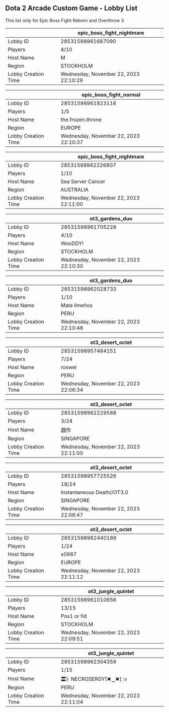 ## Dota 2 Arcade Custom Game - Lobby List

This list only for Epic Boss Fight Reborn and Overthrow 3

|  | epic_boss_fight_nightmare |
| ------ | ------ |
| Lobby ID | 28531598961687090 |
| Players | 4/10 |
| Host Name | М |
| Region | STOCKHOLM |
| Lobby Creation Time | Wednesday, November 22, 2023 22:10:29 |


|  | epic_boss_fight_normal |
| ------ | ------ |
| Lobby ID | 28531598961823116 |
| Players | 1/5 |
| Host Name | the.frozen.throne |
| Region | EUROPE |
| Lobby Creation Time | Wednesday, November 22, 2023 22:10:37 |


|  | epic_boss_fight_nightmare |
| ------ | ------ |
| Lobby ID | 28531598962226807 |
| Players | 1/10 |
| Host Name | Sea Server Cancer |
| Region | AUSTRALIA |
| Lobby Creation Time | Wednesday, November 22, 2023 22:11:00 |


|  | ot3_gardens_duo |
| ------ | ------ |
| Lobby ID | 28531598961705228 |
| Players | 4/10 |
| Host Name | WooDDY! |
| Region | STOCKHOLM |
| Lobby Creation Time | Wednesday, November 22, 2023 22:10:30 |


|  | ot3_gardens_duo |
| ------ | ------ |
| Lobby ID | 28531598962028733 |
| Players | 1/10 |
| Host Name | Mata limeños |
| Region | PERU |
| Lobby Creation Time | Wednesday, November 22, 2023 22:10:48 |


|  | ot3_desert_octet |
| ------ | ------ |
| Lobby ID | 28531598957484151 |
| Players | 7/24 |
| Host Name | roswel |
| Region | PERU |
| Lobby Creation Time | Wednesday, November 22, 2023 22:06:34 |


|  | ot3_desert_octet |
| ------ | ------ |
| Lobby ID | 28531598962229588 |
| Players | 3/24 |
| Host Name | 戯作 |
| Region | SINGAPORE |
| Lobby Creation Time | Wednesday, November 22, 2023 22:11:00 |


|  | ot3_desert_octet |
| ------ | ------ |
| Lobby ID | 28531598957725526 |
| Players | 18/24 |
| Host Name | Instantaneous Death//OT3.0 |
| Region | SINGAPORE |
| Lobby Creation Time | Wednesday, November 22, 2023 22:06:47 |


|  | ot3_desert_octet |
| ------ | ------ |
| Lobby ID | 28531598962440189 |
| Players | 1/24 |
| Host Name | s0987 |
| Region | EUROPE |
| Lobby Creation Time | Wednesday, November 22, 2023 22:11:12 |


|  | ot3_jungle_quintet |
| ------ | ------ |
| Lobby ID | 28531598961010656 |
| Players | 13/15 |
| Host Name | Pos1 or fid |
| Region | STOCKHOLM |
| Lobby Creation Time | Wednesday, November 22, 2023 22:09:51 |


|  | ot3_jungle_quintet |
| ------ | ------ |
| Lobby ID | 28531598962304359 |
| Players | 1/15 |
| Host Name | 〓》NECROSERGY[✖‿✖] :v |
| Region | PERU |
| Lobby Creation Time | Wednesday, November 22, 2023 22:11:04 |


